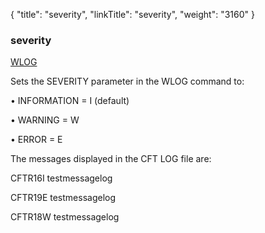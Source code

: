 {
    "title": "severity",
    "linkTitle": "severity",
    "weight": "3160"
}<span id="severity"></span>

### <span class="mc-variable System.Title variable">severity</span>

[WLOG](../../#WLOG)

Sets the SEVERITY parameter in the WLOG command to:

• INFORMATION = I (default)

• WARNING = W

• ERROR = E

The messages displayed in the CFT LOG file are:

CFTR16I testmessagelog

CFTR19E testmessagelog

CFTR18W testmessagelog
